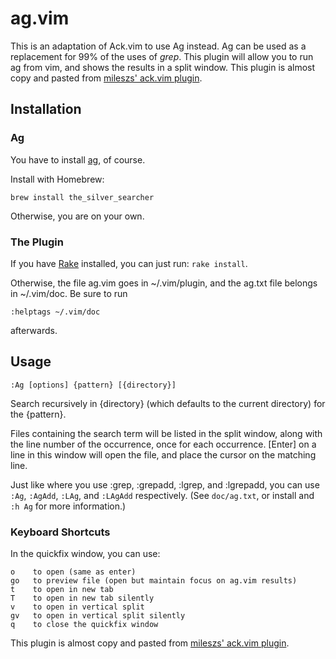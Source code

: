 # ag.vim #

This is an adaptation of Ack.vim to use Ag instead. Ag can be used as a
replacement for 99% of the uses of _grep_.  This plugin will allow you to run
ag from vim, and shows the results in a split window. This plugin is almost copy and pasted from [mileszs' ack.vim plugin](https://github.com/mileszs/ack.vim).


## Installation ##


### Ag

You have to install [ag](https://github.com/ggreer/the_silver_searcher), of course.

Install with Homebrew:

    brew install the_silver_searcher

Otherwise, you are on your own.

### The Plugin

If you have [Rake](http://rake.rubyforge.org/) installed, you can just run: `rake install`.

Otherwise, the file ag.vim goes in ~/.vim/plugin, and the ag.txt file belongs in ~/.vim/doc.  Be sure to run

    :helptags ~/.vim/doc

afterwards.


## Usage ##

    :Ag [options] {pattern} [{directory}]

Search recursively in {directory} (which defaults to the current directory) for the {pattern}.

Files containing the search term will be listed in the split window, along with
the line number of the occurrence, once for each occurrence.  [Enter] on a line
in this window will open the file, and place the cursor on the matching line.

Just like where you use :grep, :grepadd, :lgrep, and :lgrepadd, you can use `:Ag`, `:AgAdd`, `:LAg`, and `:LAgAdd` respectively. (See `doc/ag.txt`, or install and `:h Ag` for more information.)

### Keyboard Shortcuts ###

In the quickfix window, you can use:

    o    to open (same as enter)
    go   to preview file (open but maintain focus on ag.vim results)
    t    to open in new tab
    T    to open in new tab silently
    v    to open in vertical split
    gv   to open in vertical split silently
    q    to close the quickfix window

This plugin is almost copy and pasted from [mileszs' ack.vim plugin](https://github.com/mileszs/ack.vim).
